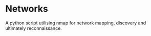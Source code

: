 # Networks
A python script utilising nmap for network mapping, discovery and ultimately reconnaissance.
